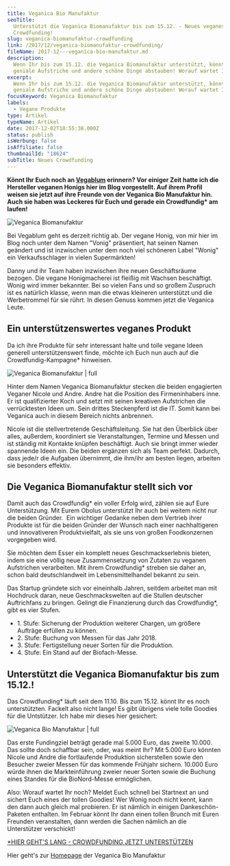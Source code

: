 ```yaml
---
title: Veganica Bio Manufaktur
seoTitle:
  Unterstützt die Veganica Biomanufaktur bis zum 15.12. - Neues veganes
  Crowdfunding!
slug: veganica-biomanufaktur-crowdfunding
link: /2017/12/veganica-biomanufaktur-crowdfunding/
fileName: 2017-12---veganica-bio-manufaktur.md
description:
  Wenn Ihr bis zum 15.12. die Veganica Biomanufaktur unterstützt, könnt ihr
  geniale Aufstriche und andere schöne Dinge abstauben! Worauf wartet Ihr?
excerpt:
  Wenn Ihr bis zum 15.12. die Veganica Biomanufaktur unterstützt, könnt ihr
  geniale Aufstriche und andere schöne Dinge abstauben! Worauf wartet Ihr?
focusKeyword: Veganica Biomanufaktur
labels:
  - Vegane Produkte
type: Artikel
typeName: Artikel
date: 2017-12-02T18:55:38.000Z
status: publish
isWerbung: false
isAffiliate: false
thumbnailId: "18624"
subTitle: Neues Crowdfunding
---
```


<strong>Könnt Ihr Euch noch an [Vegablum](/2017/04/veganer-honig-vegablum/)
erinnern? Vor einiger Zeit hatte ich die Hersteller veganen Honigs hier im Blog
vorgestellt. Auf ihrem Profil weisen sie jetzt auf ihre Freunde von der Veganica
Bio Manufaktur hin. Auch sie haben was Leckeres für Euch und gerade ein
Crowdfundig\* am laufen!</strong>

![Veganica Biomanufaktur](http://cardamonchai.com/wp-content/uploads/2017/12/Veganica-300x150.jpg)

Bei Vegablum geht es derzeit richtig ab. Der vegane Honig, von mir hier im Blog
noch unter dem Namen "Vonig" präsentiert, hat seinen Namen geändert und ist
inzwischen unter dem noch viel schöneren Label "Wonig" ein Verkaufsschlager in
vielen Supermärkten!

Danny und ihr Team haben inzwischen ihre neuen Geschäftsräume bezogen. Die
vegane Honigmacherei ist fleißig mit Wachsen beschäftigt. Wonig wird immer
bekannter. Bei so vielen Fans und so großem Zuspruch ist es natürlich klasse,
wenn man die etwas kleineren unterstützt und die Werbetrommel für sie rührt. In
diesen Genuss kommen jetzt die Veganica Leute.

## Ein unterstützenswertes veganes Produkt

Da ich ihre Produkte für sehr interessant halte und tolle vegane Ideen generell
unterstützenswert finde, möchte ich Euch nun auch auf die Crowdfundig-Kampagne\*
hinweisen.

![Veganica Biomanufaktur | full](http://cardamonchai.com/wp-content/uploads/2017/12/Andre-und-Nicole-mit-Hunden.jpg "Andre und Nicole von der Veganica Biomanufaktur")

Hinter dem Namen Veganica Biomanufaktur stecken die beiden engagierten Veganer
Nicole und Andre. Andre hat die Position des Firmeninhabers inne. Er ist
qualifizierter Koch und setzt mit seinen kreativen Aufstrichen die verrücktesten
Ideen um. Sein drittes Steckenpferd ist die IT. Somit kann bei Veganica auch in
diesem Bereich nichts anbrennen.

Nicole ist die stellvertretende Geschäftsleitung. Sie hat den Überblick über
alles, außerdem, koordiniert sie Veranstaltungen, Termine und Messen und ist
ständig mit Kontakte knüpfen beschäftigt. Auch sie bringt immer wieder spannende
Ideen ein. Die beiden ergänzen sich als Team perfekt. Dadurch, dass jede/r die
Aufgaben übernimmt, die ihm/ihr am besten liegen, arbeiten sie besonders
effektiv.

## Die Veganica Biomanufaktur stellt sich vor

Damit auch das Crowdfundig\* ein voller Erfolg wird, zählen sie auf Eure
Unterstützung. Mit Eurem Obolus unterstützt Ihr auch bei weitem nicht nur die
beiden Gründer.  Ein wichtiger Gedanke neben dem Vertrieb ihrer Produkte ist für
die beiden Gründer der Wunsch nach einer nachhaltigeren und innovativeren
Produktvielfalt, als sie uns von großen Foodkonzernen vorgegeben wird.

Sie möchten dem Esser ein komplett neues Geschmackserlebnis bieten, indem sie
eine völlig neue Zusammensetzung von Zutaten zu veganen Aufstrichen verarbeiten.
Mit ihrem Crowdfundig\* streben sie daher an, schon bald deutschlandweit im
Lebensmittelhandel bekannt zu sein.

Das Startup gründete sich vor eineinhalb Jahren, seitdem arbeitet man mit
Hochdruck daran, neue Geschmackswelten auf die Stullen deutscher Auftrichfans zu
bringen. Gelingt die Finanzierung durch das Crowdfundig\*, gibt es vier Stufen.

<ul>
    <li>1. Stufe: Sicherung der Produktion weiterer Chargen, um größere Aufträge erfüllen zu können.</li>
    <li>2. Stufe: Buchung von Messen für das Jahr 2018.</li>
    <li>3. Stufe: Fertigstellung neuer Sorten für die Produktion.</li>
    <li>4. Stufe: Ein Stand auf der Biofach-Messe.</li>
</ul>

## Unterstützt die Veganica Biomanufaktur bis zum 15.12.!

Das Crowdfunding\* läuft seit dem 11.10. Bis zum 15.12. könnt Ihr es noch
unterstützten. Fackelt also nicht lange! Es gibt übrigens viele tolle Goodies
für die Untstützer. Ich habe mir dieses hier gesichert:

![Veganica Bio Manufaktur | full](http://cardamonchai.com/wp-content/uploads/2017/12/veganica_und_vegablum.jpg)

Das erste Fundingziel beträgt gerade mal 5.000 Euro, das zweite 10.000. Das
sollte doch schaffbar sein, oder, was meint Ihr? Mit 5.000 Euro könnten Nicole
und Andre die fortlaufende Produktion sicherstellen sowie den Besucher zweier
Messen für das kommende Frühjahr sichern. 10.000 Euro würde ihnen die
Markteinführung zweier neuer Sorten sowie die Buchung eines Standes für die
BioNord-Messe ermöglichen.

Also: Worauf wartet Ihr noch? Meldet Euch schnell bei Startnext an und sichert
Euch eines der tollen Goodies! Wer Wonig noch nicht kennt, kann den dann auch
gleich mal probieren. Er ist nämlich in einigen Dankeschön-Paketen enthalten. Im
Februar könnt Ihr dann einen tollen Brunch mit Euren Freunden veranstalten, dann
werden die Sachen nämlich an die Unterstützer verschickt!

[\*HIER GEHT'S LANG - CROWDFUNDING JETZT UNTERSTÜTZEN](https://www.startnext.com/veganica-manufaktur)

Hier geht's zur [Homepage](https://www.my-veganica.world) der Veganica Bio
Manufaktur
